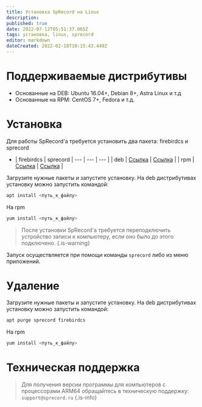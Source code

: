```yaml
---
title: Установка SpRecord на Linux
description: 
published: true
date: 2022-07-12T05:51:37.065Z
tags: установка, linux, sprecord
editor: markdown
dateCreated: 2022-02-18T10:15:43.449Z
---
```


# Поддерживаемые дистрибутивы
- Основанные на DEB: Ubuntu 16.04+, Debian 8+, Astra Linux и т.д
- Основанные на RPM: CentOS 7+, Fedora и т.д.

# Установка

Для работы SpRecord'а требуется установить два пакета: firebirdcs и sprecord

- | firebirdcs | sprecord
| --- | --- | --- |
| deb | [Ссылка](https://sprecord.ru/files/downloads/linux/native/firebirdcs_2.5.9.27139_amd64.deb) | [Ссылка](https://sprecord.ru/files/downloads/linux/native/sprecord_1.2.0-151_amd64.deb) |
| rpm | [Ссылка](https://sprecord.ru/files/downloads/linux/native/firebirdcs-2.5.9.27139.x86_64.rpm) | [Ссылка](https://sprecord.ru/files/downloads/linux/native/sprecord-1.2.0_151.x86_64.rpm) |

Загрузите нужные пакеты и запустите установку. На deb дистрибутивах установку можно запустить командой:
```bash
apt install <путь_к_файлу>
```
На rpm
```bash
yum install <путь_к_файлу>
```
> После установки SpRecord'а требуется переподключить устройство записи к компьютеру, если оно было до этого подключено.
{.is-warning}

Запуск осуществляется при помощи команды `sprecord` либо из меню приложений.

# Удаление
Загрузите нужные пакеты и запустите установку. На deb дистрибутивах установку можно запустить командой:
```bash
apt purge sprecord firebirdcs
```
На rpm
```bash
yum install <путь_к_файлу>
```

# Техническая поддержка

> Для получения версии программы для компьютеров с процессорами ARM64 обращайтесь в техническую поддержку: `support@sprecord.ru`
{.is-info}
